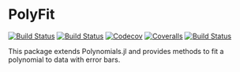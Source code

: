 # PolyFit

<!---
[![Stable](https://img.shields.io/badge/docs-stable-blue.svg)](https://jishnub.github.io/PolyFit.jl/stable)
[![Dev](https://img.shields.io/badge/docs-dev-blue.svg)](https://jishnub.github.io/PolyFit.jl/dev)
-->
[![Build Status](https://travis-ci.com/jishnub/PolyFit.jl.svg?branch=master)](https://travis-ci.com/jishnub/PolyFit.jl)
[![Build Status](https://ci.appveyor.com/api/projects/status/github/jishnub/PolyFit.jl?svg=true)](https://ci.appveyor.com/project/jishnub/PolyFit-jl)
[![Codecov](https://codecov.io/gh/jishnub/PolyFit.jl/branch/master/graph/badge.svg)](https://codecov.io/gh/jishnub/PolyFit.jl)
[![Coveralls](https://coveralls.io/repos/github/jishnub/PolyFit.jl/badge.svg?branch=master)](https://coveralls.io/github/jishnub/PolyFit.jl?branch=master)
[![Build Status](https://api.cirrus-ci.com/github/jishnub/PolyFit.jl.svg)](https://cirrus-ci.com/github/jishnub/PolyFit.jl)

This package extends Polynomials.jl and provides methods to fit a polynomial to data with error bars. 